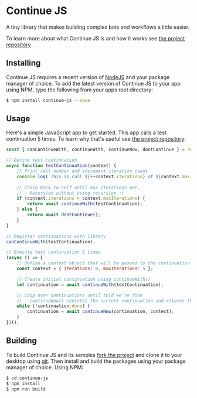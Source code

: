 # Continue JS

A tiny library that makes building complex bots and workflows a little easier. 

To learn more about what Continue JS is and how it works see [the project repository](https://github.com/Stevenic/continue-js#what-is-it)

## Installing

Continue JS requires a recent version of [NodeJS](https://nodejs.org) and your package manager of choice. To add the latest version of Continue JS to your app using NPM, type the following from your apps root directory:

```bash
$ npm install continue-js --save
```

## Usage

Here's a simple JavaScript app to get started. This app calls a test continuation 5 times. To learn why that's useful see [the project repository](https://github.com/Stevenic/continue-js#what-is-it):

```javascript
const { canContinueWith, continueWith, continueNow, dontContinue } = require('continue-js');

// Define test continuation
async function testContinuation(context) {
    // Print call number and increment iteration count
    console.log(`This is call ${++context.iterations} of ${context.maxIterations}`);
    
    // Chain back to self until max iterations met. 
    // - Recursion without using recursion :)
    if (context.iterations < context.maxIterations) {
        return await continueWith(testContinuation);
    } else {
        return await dontContinue();
    }
}

// Register continuations with library
canContinueWith(testContinuation);

// Execute test continuation 5 times
(async () => {
    // Define a context object that will be passed to the continuation
    const context = { iterations: 0, maxIterations: 5 };

    // Create initial continuation using continueWith()
    let continuation = await continueWith(testContinuation);

    // Loop over continuations until told we're done
    // - continueNow() executes the current continuation and returns the next one
    while (!continuation.done) {
        continuation = await continueNow(continuation, context);
    }
})();
```

## Building

To build Continue JS and its samples [fork the project](https://github.com/Stevenic/continue-js/fork) and clone it to your desktop using [git](https://git-scm.com/). Then install and build the packages using your package manager of choice.  Using NPM:

```bash
$ cd continue-js
$ npm install
$ npm run build
```

